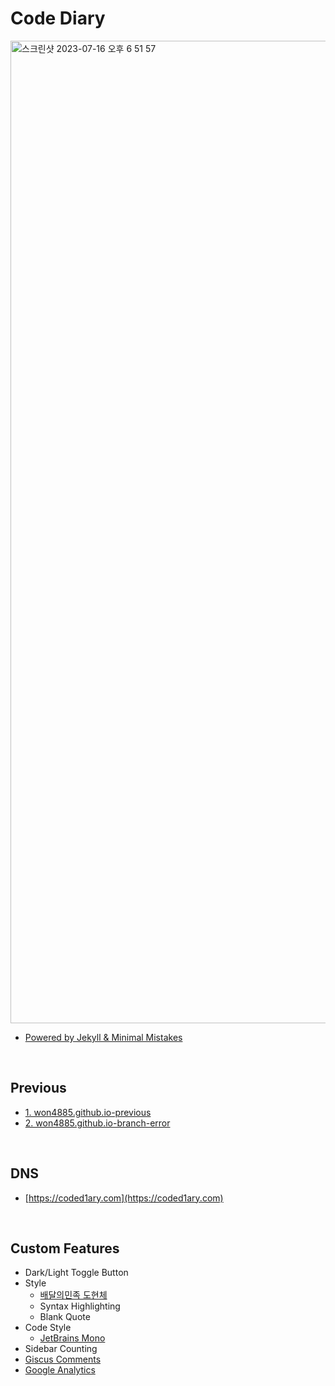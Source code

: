 # Code Diary

<img width="1572" alt="스크린샷 2023-07-16 오후 6 51 57" src="https://github.com/won4885/won4885.github.io/assets/62871026/7205cccd-f7ec-420e-ad0f-b5daba6c8f9f">

- [Powered by Jekyll & Minimal Mistakes](https://mmistakes.github.io/minimal-mistakes/)

<br>

## Previous

- [1. won4885.github.io-previous](https://github.com/won4885/won4885.github.io-previous)
- [2. won4885.github.io-branch-error](https://github.com/won4885/won4885.github.io-branch-error)

<br>

## DNS

- [https://coded1ary.com](https://coded1ary.com)

<br>

## Custom Features

- Dark/Light Toggle Button
- Style
    - [배달의민족 도현체](http://font.woowahan.com/dohyeon/)
    - Syntax Highlighting
    - Blank Quote
- Code Style
    - [JetBrains Mono](https://www.jetbrains.com/lp/mono/)
- Sidebar Counting
- [Giscus Comments](https://giscus.app/)
- [Google Analytics](https://analytics.google.com/analytics/web/)
